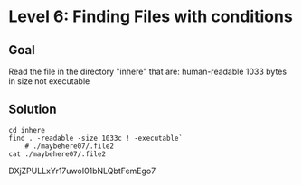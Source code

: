 # Level 6: Finding Files with conditions
## Goal
Read the file in the directory "inhere" that are:
    human-readable
    1033 bytes in size
    not executable
## Solution
```
cd inhere
find . -readable -size 1033c ! -executable`
    # ./maybehere07/.file2
cat ./maybehere07/.file2
```
DXjZPULLxYr17uwoI01bNLQbtFemEgo7